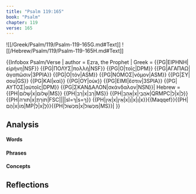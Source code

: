```yaml
---
title: "Psalm 119:165"
book: "Psalm"
chapter: 119
verse: 165
---
```

![[/Greek/Psalm/119/Psalm-119-165G.md#Text]]
![[/Hebrew/Psalm/119/Psalm-119-165H.md#Text]]

{{Infobox Psalm/Verse |
  author = Ezra, the Prophet |
  Greek = {{PG|ΕΙΡΗΝΗ|εἰρήνη|NSF}} {{PG|ΠΟΛΥΣ|πολλὴ|NSF}} {{PG|Ο|τοῖς|DPM}} {{PG|ΑΓΑΠΑΩ|ἀγαπῶσιν|3PPIA}} {{PG|Ο|τὸν|ASM}} {{PG|ΝΟΜΟΣ|νόμον|ASM}} {{PG|ΣΥ|σου|GS}} {{PG|ΚΑΙ|καὶ}} {{PG|ΟΥ|οὐκ}} {{PG|ΕΙΜΙ|ἔστιν|3SPIA}} {{PG|ΑΥΤΟΣ|αὐτοῖς|DPM}} {{PG|ΣΚΑΝΔΑΛΟΝ|σκάνδαλον|NSN}}|
  Hebrew = {{PH|שָׁלוֹם|x|שָׁלוֹם|MS}} {{PH|רַב|x|רָב|MS}} {{PH|אָהַב|x|אֹהֲבֵי|QRMPC|לְ|x|לְ}} {{PH|תורה|x|תוֹרָתֶ|FSC||||sl=ךָ|s=ךָ}} {{PH|אַיִן|x|אֵין|x|וְ|x|וְ|x}}{{Maqqef}}{{PH|הֶם|x|מוֹ|MP|לְ|x|לָ}}{{PH|מִכְשׁוֹל|x|מִכְשׁוֹל|MS}}׃|
}}

## Analysis

#### Words

#### Phrases

#### Concepts

## Reflections
